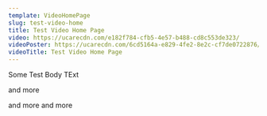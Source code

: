 ```yaml
---
template: VideoHomePage
slug: test-video-home
title: Test Video Home Page
video: https://ucarecdn.com/e182f784-cfb5-4e57-b488-cd8c553de323/
videoPoster: https://ucarecdn.com/6cd5164a-e829-4fe2-8e2c-cf7de0722876/
videoTitle: Test Video Home Page
---
```

Some Test Body TExt

and more 

and more and more